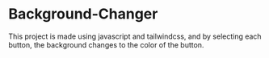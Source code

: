 # Background-Changer
This project is made using javascript and tailwindcss, and by selecting each button, the background changes to the color of the button.
